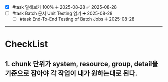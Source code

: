 - [x] #task 말해보카 100% ➕ 2025-08-28 ✅ 2025-08-28
- [ ] #task Batch 문서 Unit Testing 읽기 ➕ 2025-08-28
	- [ ] #task End-To-End Testing of Batch Jobs ➕ 2025-08-28

****
# CheckList
## 1. chunk 단위가 system, resource, group, detail을 기준으로 잡아야 각 작업이 내가 원하는대로 된다.